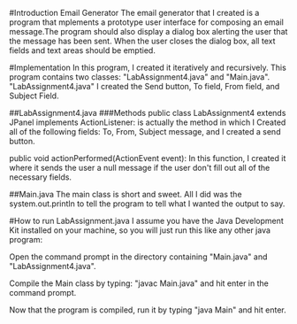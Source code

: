 #Introduction Email Generator
The email generator that I created is a program that mplements a prototype user interface for composing an email message.The program should also display a dialog box alerting the user that the message has been sent. When the user closes the dialog box, all text fields and text areas should be emptied.

#Implementation
In this program, I created it iteratively and recursively. This program contains two classes: "LabAssignment4.java" and "Main.java". "LabAssignment4.java" I created the Send button, To field, From field, and Subject Field. 


##LabAssignment4.java
###Methods
public class LabAssignment4 extends JPanel implements ActionListener: is actually the method in which I Created all of the following fields: To, From, Subject message, and I created a send button.

public void actionPerformed(ActionEvent event): In this function, I created it where it sends the user a null message if the user don't fill out all of the necessary fields. 


##Main.java
The main class is short and sweet. All I did was the system.out.println to tell the program to tell what I wanted the output to say. 

#How to run LabAssignment.java
I assume you have the Java Development Kit installed on your machine, so you will just run this like any other java program:

Open the command prompt in the directory containing "Main.java" and "LabAssignment4.java".

Compile the Main class by typing: "javac Main.java" and hit enter in the command prompt.

Now that the program is compiled, run it by typing "java Main" and hit enter.


